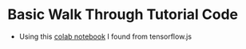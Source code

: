 # Basic Walk Through Tutorial Code

* Using this [colab notebook](https://codelabs.developers.google.com/codelabs/tfjs-training-regression/index.html#5) I found from tensorflow.js
